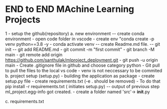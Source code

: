 # END to END MAchine Learning Projects


1 - setup the github(repository)
  a. new environment
    -- create conda environment
		- open code folder in vscode
		- create env "conda create -p venv  python==3.8 -y
		- conda activate venv
    -- create Readme.md file.
         --    git init
        --     git add README.md
        -     git commit -m "first commit"
        -     git branch -M main
        -     git remote add origin https://github.com/santhulak/mlproject_deployment.git
        -     git push -u origin main
      - Create .gitignore file in github and choose category python
      - Git pull to pull the files to the local vs code
      - venv is not neccessary to be commited
  b. project setup (setup.py) - building the application as package
       - create setup.py file
       - create requirements.txt (-e . should be removed)
       - To do that pip install -r requirements.txt ( initiates setup.py)
       -- output of previous step ml_project.egg-info got created.
       - create a folder named 'src'-> __init__.py
       
              
  c. requirements.txt
